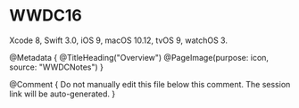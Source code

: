 # WWDC16

Xcode 8, Swift 3.0, iOS 9, macOS 10.12, tvOS 9, watchOS 3.

@Metadata {
   @TitleHeading("Overview")
   @PageImage(purpose: icon, source: "WWDCNotes")
}

@Comment { Do not manually edit this file below this comment. The session link will be auto-generated. }
